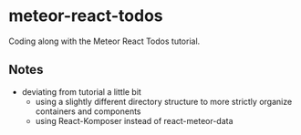 # meteor-react-todos
Coding along with the Meteor React Todos tutorial.

## Notes
* deviating from tutorial a little bit
    * using a slightly different directory structure to more strictly organize containers and components
    * using React-Komposer instead of react-meteor-data

